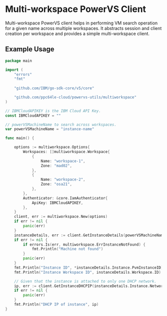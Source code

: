 # Multi-workspace PowerVS Client

Multi-workspace PowerVS client helps in performing VM search operation for a given name across multiple workspaces.
It abstracts session and client creation per workspace and provides a simple multi-workspace client.


## Example Usage

```go
package main

import (
	"errors"
	"fmt"
	
	"github.com/IBM/go-sdk-core/v5/core"

	"github.com/ppc64le-cloud/powervs-utils/multiworkspace"
)

// IBMCloudAPIKEY is the IBM Cloud API Key.
const IBMCloudAPIKEY = ""

// powerVSMachineName to search across workspaces.
var powerVSMachineName = "instance-name"

func main() {

	options := multiworkspace.Options{
		Workspaces: []multiworkspace.Workspace{
			{
				Name: "workspace-1",
				Zone: "mad02",
			},
			{
				Name: "workspace-2",
				Zone: "osa21",
			},
		},
		Authenticator: &core.IamAuthenticator{
			ApiKey: IBMCloudAPIKEY,
		},
	}
	client, err := multiworkspace.New(options)
	if err != nil {
		panic(err)
	}
	instanceDetails, err := client.GetInstanceDetails(powerVSMachineName)
	if err != nil {
		if errors.Is(err, multiworkspace.ErrInstanceNotFound) {
			fmt.Println("Machine not found")
		}
		panic(err)
	}
	fmt.Println("Instance ID", *instanceDetails.Instance.PvmInstanceID)
	fmt.Println("Instance Workspace ID", instanceDetails.Workspace.ID)

	// Given that the instance is attached to only one DHCP network.
	ip, err := client.GetInstanceDHCPIP(instanceDetails.Instance.Networks[0].NetworkName, instanceDetails.Instance.Networks[0].MacAddress, instanceDetails.Workspace)
	if err != nil {
		panic(err)
	}
	fmt.Println("DHCP IP of instance", ip)
}
```
